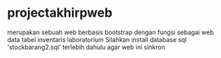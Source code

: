 # projectakhirpweb
merupakan sebuah web berbasis bootstrap dengan fungsi sebagai web data tabel inventaris laboratorium
Silahkan install database sql 'stockbarang2.sql' terlebih dahulu agar web ini sinkron 
